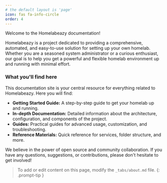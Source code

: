 ```yaml
---
# the default layout is 'page'
icon: fas fa-info-circle
order: 4
---
```


Welcome to the Homelabeazy documentation!

Homelabeazy is a project dedicated to providing a comprehensive, automated, and easy-to-use solution for setting up your own homelab. Whether you are a seasoned system administrator or a curious enthusiast, our goal is to help you get a powerful and flexible homelab environment up and running with minimal effort.

### What you'll find here

This documentation site is your central resource for everything related to Homelabeazy. Here you will find:

- **Getting Started Guide:** A step-by-step guide to get your homelab up and running.
- **In-depth Documentation:** Detailed information about the architecture, configuration, and components of the project.
- **Guides:** Practical guides for advanced usage, customization, and troubleshooting.
- **Reference Materials:** Quick reference for services, folder structure, and more.

We believe in the power of open source and community collaboration. If you have any questions, suggestions, or contributions, please don't hesitate to get involved!

> To add or edit content on this page, modify the `_tabs/about.md` file.
> {: .prompt-tip }
